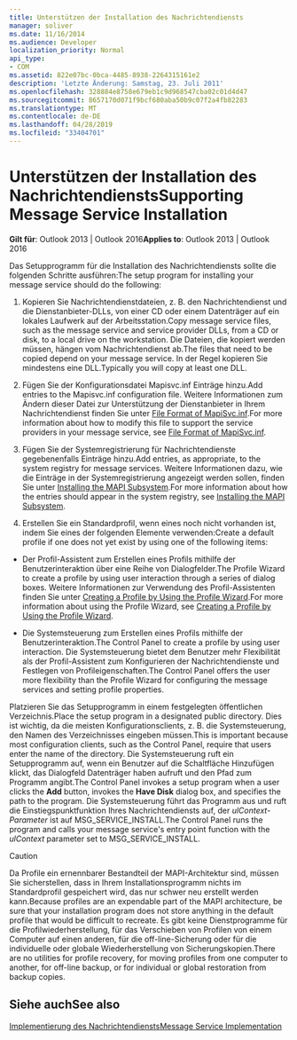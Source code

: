 ```yaml
---
title: Unterstützen der Installation des Nachrichtendiensts
manager: soliver
ms.date: 11/16/2014
ms.audience: Developer
localization_priority: Normal
api_type:
- COM
ms.assetid: 822e07bc-0bca-4485-8938-2264315161e2
description: 'Letzte Änderung: Samstag, 23. Juli 2011'
ms.openlocfilehash: 328884e8758e679eb1c9d968547cba02c01d4d47
ms.sourcegitcommit: 8657170d071f9bcf680aba50b9c07f2a4fb82283
ms.translationtype: MT
ms.contentlocale: de-DE
ms.lasthandoff: 04/28/2019
ms.locfileid: "33404701"
---
```

# <a name="supporting-message-service-installation"></a><span data-ttu-id="123b7-103">Unterstützen der Installation des Nachrichtendiensts</span><span class="sxs-lookup"><span data-stu-id="123b7-103">Supporting Message Service Installation</span></span>

  
  
<span data-ttu-id="123b7-104">**Gilt für**: Outlook 2013 | Outlook 2016</span><span class="sxs-lookup"><span data-stu-id="123b7-104">**Applies to**: Outlook 2013 | Outlook 2016</span></span> 
  
<span data-ttu-id="123b7-105">Das Setupprogramm für die Installation des Nachrichtendiensts sollte die folgenden Schritte ausführen:</span><span class="sxs-lookup"><span data-stu-id="123b7-105">The setup program for installing your message service should do the following:</span></span>
  
1. <span data-ttu-id="123b7-106">Kopieren Sie Nachrichtendienstdateien, z. B. den Nachrichtendienst und die Dienstanbieter-DLLs, von einer CD oder einem Datenträger auf ein lokales Laufwerk auf der Arbeitsstation.</span><span class="sxs-lookup"><span data-stu-id="123b7-106">Copy message service files, such as the message service and service provider DLLs, from a CD or disk, to a local drive on the workstation.</span></span> <span data-ttu-id="123b7-107">Die Dateien, die kopiert werden müssen, hängen vom Nachrichtendienst ab.</span><span class="sxs-lookup"><span data-stu-id="123b7-107">The files that need to be copied depend on your message service.</span></span> <span data-ttu-id="123b7-108">In der Regel kopieren Sie mindestens eine DLL.</span><span class="sxs-lookup"><span data-stu-id="123b7-108">Typically you will copy at least one DLL.</span></span>
    
2. <span data-ttu-id="123b7-109">Fügen Sie der Konfigurationsdatei Mapisvc.inf Einträge hinzu.</span><span class="sxs-lookup"><span data-stu-id="123b7-109">Add entries to the Mapisvc.inf configuration file.</span></span> <span data-ttu-id="123b7-110">Weitere Informationen zum Ändern dieser Datei zur Unterstützung der Dienstanbieter in Ihrem Nachrichtendienst finden Sie unter [File Format of MapiSvc.inf](file-format-of-mapisvc-inf.md).</span><span class="sxs-lookup"><span data-stu-id="123b7-110">For more information about how to modify this file to support the service providers in your message service, see [File Format of MapiSvc.inf](file-format-of-mapisvc-inf.md).</span></span>
    
3. <span data-ttu-id="123b7-111">Fügen Sie der Systemregistrierung für Nachrichtendienste gegebenenfalls Einträge hinzu.</span><span class="sxs-lookup"><span data-stu-id="123b7-111">Add entries, as appropriate, to the system registry for message services.</span></span> <span data-ttu-id="123b7-112">Weitere Informationen dazu, wie die Einträge in der Systemregistrierung angezeigt werden sollen, finden Sie unter [Installing the MAPI Subsystem](installing-the-mapi-subsystem.md).</span><span class="sxs-lookup"><span data-stu-id="123b7-112">For more information about how the entries should appear in the system registry, see [Installing the MAPI Subsystem](installing-the-mapi-subsystem.md).</span></span>
    
4. <span data-ttu-id="123b7-113">Erstellen Sie ein Standardprofil, wenn eines noch nicht vorhanden ist, indem Sie eines der folgenden Elemente verwenden:</span><span class="sxs-lookup"><span data-stu-id="123b7-113">Create a default profile if one does not yet exist by using one of the following items:</span></span>
    
  - <span data-ttu-id="123b7-114">Der Profil-Assistent zum Erstellen eines Profils mithilfe der Benutzerinteraktion über eine Reihe von Dialogfelder.</span><span class="sxs-lookup"><span data-stu-id="123b7-114">The Profile Wizard to create a profile by using user interaction through a series of dialog boxes.</span></span> <span data-ttu-id="123b7-115">Weitere Informationen zur Verwendung des Profil-Assistenten finden Sie unter [Creating a Profile by Using the Profile Wizard](creating-a-profile-by-using-the-profile-wizard.md).</span><span class="sxs-lookup"><span data-stu-id="123b7-115">For more information about using the Profile Wizard, see [Creating a Profile by Using the Profile Wizard](creating-a-profile-by-using-the-profile-wizard.md).</span></span>
    
  - <span data-ttu-id="123b7-116">Die Systemsteuerung zum Erstellen eines Profils mithilfe der Benutzerinteraktion.</span><span class="sxs-lookup"><span data-stu-id="123b7-116">The Control Panel to create a profile by using user interaction.</span></span> <span data-ttu-id="123b7-117">Die Systemsteuerung bietet dem Benutzer mehr Flexibilität als der Profil-Assistent zum Konfigurieren der Nachrichtendienste und Festlegen von Profileigenschaften.</span><span class="sxs-lookup"><span data-stu-id="123b7-117">The Control Panel offers the user more flexibility than the Profile Wizard for configuring the message services and setting profile properties.</span></span> 
    
<span data-ttu-id="123b7-118">Platzieren Sie das Setupprogramm in einem festgelegten öffentlichen Verzeichnis.</span><span class="sxs-lookup"><span data-stu-id="123b7-118">Place the setup program in a designated public directory.</span></span> <span data-ttu-id="123b7-119">Dies ist wichtig, da die meisten Konfigurationsclients, z. B. die Systemsteuerung, den Namen des Verzeichnisses eingeben müssen.</span><span class="sxs-lookup"><span data-stu-id="123b7-119">This is important because most configuration clients, such as the Control Panel, require that users enter the name of the directory.</span></span> <span data-ttu-id="123b7-120">Die Systemsteuerung ruft ein Setupprogramm auf,  wenn ein Benutzer  auf die Schaltfläche Hinzufügen klickt, das Dialogfeld Datenträger haben aufruft und den Pfad zum Programm angibt.</span><span class="sxs-lookup"><span data-stu-id="123b7-120">The Control Panel invokes a setup program when a user clicks the **Add** button, invokes the **Have Disk** dialog box, and specifies the path to the program.</span></span> <span data-ttu-id="123b7-121">Die Systemsteuerung führt das Programm aus und ruft die Einstiegspunktfunktion Ihres Nachrichtendiensts auf, der  _ulContext-Parameter_ ist auf MSG_SERVICE_INSTALL.</span><span class="sxs-lookup"><span data-stu-id="123b7-121">The Control Panel runs the program and calls your message service's entry point function with the  _ulContext_ parameter set to MSG_SERVICE_INSTALL.</span></span> 
  
> [!CAUTION]
> <span data-ttu-id="123b7-122">Da Profile ein ernennbarer Bestandteil der MAPI-Architektur sind, müssen Sie sicherstellen, dass in Ihrem Installationsprogramm nichts im Standardprofil gespeichert wird, das nur schwer neu erstellt werden kann.</span><span class="sxs-lookup"><span data-stu-id="123b7-122">Because profiles are an expendable part of the MAPI architecture, be sure that your installation program does not store anything in the default profile that would be difficult to recreate.</span></span> <span data-ttu-id="123b7-123">Es gibt keine Dienstprogramme für die Profilwiederherstellung, für das Verschieben von Profilen von einem Computer auf einen anderen, für die off-line-Sicherung oder für die individuelle oder globale Wiederherstellung von Sicherungskopien.</span><span class="sxs-lookup"><span data-stu-id="123b7-123">There are no utilities for profile recovery, for moving profiles from one computer to another, for off-line backup, or for individual or global restoration from backup copies.</span></span> 
  
## <a name="see-also"></a><span data-ttu-id="123b7-124">Siehe auch</span><span class="sxs-lookup"><span data-stu-id="123b7-124">See also</span></span>



[<span data-ttu-id="123b7-125">Implementierung des Nachrichtendiensts</span><span class="sxs-lookup"><span data-stu-id="123b7-125">Message Service Implementation</span></span>](message-service-implementation.md)

